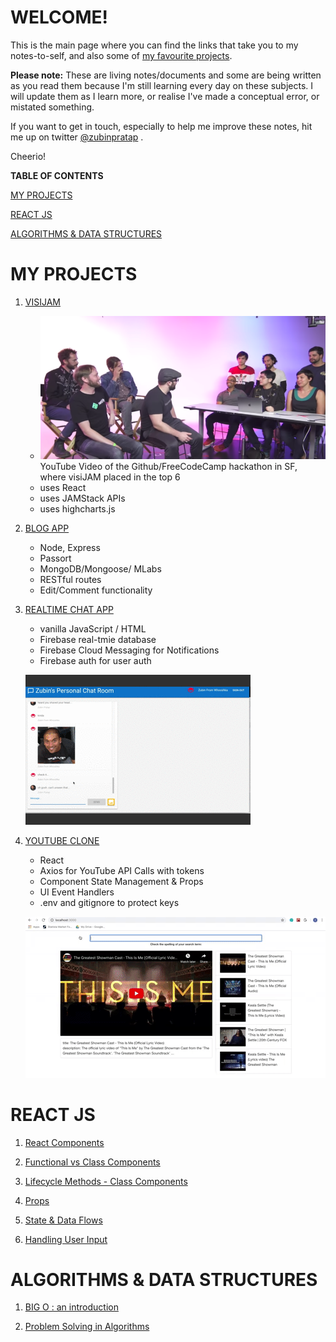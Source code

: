 # WELCOME!

This is the main page where you can find the links that take you to my notes-to-self, and also some of [my favourite projects](#MY-PROJECTS). 

__Please note:__ These are living notes/documents and some are being written as you read them because I'm still learning every day on these subjects.  I will update them as I learn more, or realise I've made a conceptual error, or mistated something.   

 If you want to get in touch, especially to help me improve these notes,  hit me up on twitter [@zubinpratap](https://twitter.com/@zubinpratap) .

Cheerio!

__TABLE OF CONTENTS__

[MY PROJECTS](#MY-PROJECTS)

[REACT JS](#REACT-JS)

[ALGORITHMS & DATA STRUCTURES](#ALGORITHMS-&-DATA-STRUCTURES)


# MY PROJECTS
1. [VISIJAM](https://github.com/zeuslawyer/visiJAM)
    * [![](assets/yt_visijam.png)](https://www.youtube.com/watch?v=QhybHEs87mk&feature=youtu.be&t=4205) YouTube Video of the Github/FreeCodeCamp hackathon in SF, where visiJAM placed in the top 6    
    * uses React    
    * uses JAMStack APIs    
    * uses highcharts.js

2. [BLOG APP](https://zubinstestblog.herokuapp.com)    
    * Node, Express
    * Passort
    * MongoDB/Mongoose/ MLabs
    * RESTful routes
    * Edit/Comment functionality


3. [REALTIME CHAT APP](https://codelabs-practice.firebaseapp.com/)
    * vanilla JavaScript / HTML
    * Firebase real-tmie database
    * Firebase Cloud Messaging for Notifications
    * Firebase auth for user auth

    ![](assets/chat_app.gif)

4. [YOUTUBE CLONE](https://github.com/zeuslawyer/React-Redux/tree/master/1_react_youtube_clone)
    * React
    * Axios for YouTube API Calls with tokens
    * Component State Management & Props
    * UI Event Handlers 
    * .env and gitignore to protect keys
    
    ![](assets/youtube_clone.gif)

# REACT JS 

1. [React Components](https://paper.dropbox.com/doc/Components--AR91f5I62YWnnbB9DN76EPakAQ-dW0nXQCfHgtABPbiqxhM8)

2. [Functional vs Class Components](https://paper.dropbox.com/doc/Functional-Vs-Class-Components--ASMVwfh5ARGSat3sExK7H_MAAQ-s3EHLbDPlCotbbxKWFGiX)

3. [Lifecycle Methods - Class Components](https://paper.dropbox.com/doc/Lifecycle-Methods--ASOlbcA0gF59rQ9eCeSudZx2AQ-pjza3AaOQCAu6HDjnO61j)

4. [Props](https://paper.dropbox.com/doc/Props--ASDrfyAPyteYbZeWUJTRXNrRAQ-YH76qtsRjouYAddCYwgVO)

5. [State & Data Flows](https://paper.dropbox.com/doc/State-DataFlows-Basics--AR_0n14ML5Cd9LHgFcboQDYGAQ-S1L71shOKe8fvARsxAGwa)

6. [Handling User Input](https://paper.dropbox.com/doc/Handling-user-input--ASMn4Iz6FGE0hNtQlIUKZiDfAQ-OnxtPAV9BjKoNTzW2771q)


# ALGORITHMS & DATA STRUCTURES

1. [BIG O : an introduction](https://paper.dropbox.com/doc/Big-O--AR~_rxvKiAgLQAYYg4YU3CJUAQ-rz9LhJu7eprXYcoPzmuMH)

2. [Problem Solving in Algorithms](https://paper.dropbox.com/doc/Problem-Solving-Approaches-in-Algorithms--AR8Jdh8ouQgoo3oFIuCxK~wEAQ-ulTrTZsDsaCieDJBaWCOj)
